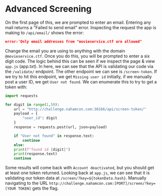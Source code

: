 # Advanced Screening
On the first page of this, we are prompted to enter an email. Entering any mail returns a "Failed to send email" error. Inspecting the request the app is making to `/api/email/` shows the error:
```json
error:'Only email addresses from "movieservice.ctf are allowed"
```
Change the email you are using to anything with the domain `@movieservice.ctf`.  Once you do this, you will be prompted to enter a six digit code. The logic behind this can be seen if we inspect the page & view `app.js` (app.txt). In here, we can see that the API is validating our code via the `/validate/` endpoint. The other endpoint we can see is `/screen-token`. If we try to hit this endpoint, we get `Missing user id` initially, if we manually post a user ID, we get `User not found`. We can enumerate this to try to get a token with:
```python
import requests

for digit in range(1,50):
	url = "http://challenge.nahamcon.com:30166/api/screen-token/"
	payload = {
		"user_id": digit
	}
	response = requests.post(url, json=payload)

	if "User not found" in response.text:
		continue
	else:
	print(f"found id {digit}")
	print(response.text)
	continue
```
Some results will come back with `Account deactivated`, but you should get at least one token returned. Looking back at `app.js`, we can see that it is validating our token data at `/screen/?key=${tokenData.hash}`. Manually navigating to the URL `http://challenge.nahamcon.com:[PORT]/screen/?key=[YOUR TOKEN]` gets the flag.
